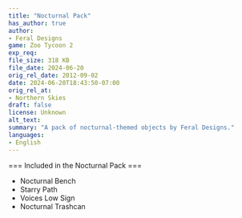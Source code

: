 ```yaml
---
title: "Nocturnal Pack"
has_author: true
author: 
- Feral Designs
game: Zoo Tycoon 2
exp_req: 
file_size: 318 KB
file_date: 2024-06-20
orig_rel_date: 2012-09-02
date: 2024-06-20T18:43:50-07:00
orig_rel_at: 
- Northern Skies
draft: false
license: Unknown
alt_text: 
summary: "A pack of nocturnal-themed objects by Feral Designs."
languages:
- English
---
```


=== Included in the Nocturnal Pack ===

- Nocturnal Bench
- Starry Path
- Voices Low Sign
- Nocturnal Trashcan

